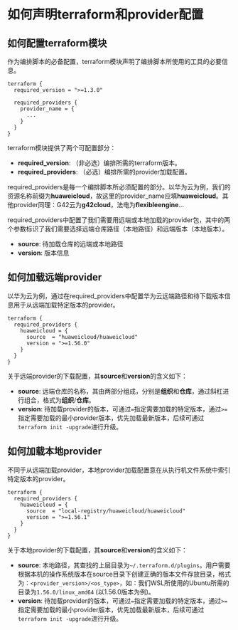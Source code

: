 # 如何声明terraform和provider配置

## 如何配置terraform模块

作为编排脚本的必备配置，terraform模块声明了编排脚本所使用的工具的必要信息。

```hcl
terraform {
  required_version = ">=1.3.0"

  required_providers {
    provider_name = {
      ...
    }
  }
}
```

terraform模块提供了两个可配置部分：
+ **required_version**: （非必选）编排所需的terraform版本。
+ **required_providers**: （必选）编排所需的provider加载配置。

required_providers是每一个编排脚本所必须配置的部分。以华为云为例，我们的资源名称前缀为**huaweicloud**，故这里的provider_name应填**huaweicloud**。其他provider同理：G42云为**g42cloud**，法电为**flexibleengine**...

required_providers中配置了我们需要用远端或本地加载的provider包，其中的两个参数标识了我们需要选择远端仓库路径（本地路径）和远端版本（本地版本）。

+ **source**: 待加载仓库的远端或本地路径
+ **version**: 版本信息

## 如何加载远端provider

以华为云为例，通过在required_providers中配置华为云远端路径和待下载版本信息用于从远端加载特定版本的provider。

```hcl
terraform {
  required_providers {
    huaweicloud = {
      source  = "huaweicloud/huaweicloud"
      version = ">=1.56.0"
    }
  }
}
```

关于远端provider的下载配置，其**source**和**version**的含义如下：
+ **source**: 远端仓库的名称，其由两部分组成，分别是**组织**和**仓库**，通过斜杠进行组合，格式为**组织**/**仓库**。
+ **version**: 待加载provider的版本，可通过`=`指定需要加载的特定版本，通过`>=`指定需要加载的最小provider版本，优先加载最新版本，后续可通过`terraform init -upgrade`进行升级。

## 如何加载本地provider

不同于从远端加载provider，本地provider加载配置意在从执行机文件系统中索引特定版本的provider。

```hcl
terraform {
  required_providers {
    huaweicloud = {
      source  = "local-registry/huaweicloud/huaweicloud"
      version = ">=1.56.1"
    }
  }
}
```

关于本地provider的下载配置，其**source**和**version**的含义如下：
+ **source**: 本地路径，其查找的上层目录为`~/.terraform.d/plugins`。用户需要根据本机的操作系统版本在source目录下创建正确的版本文件存放目录，格式为：`<provider_version>/<os_type>`，如：我们WSL所使用的Ubuntu所需的目录为`1.56.0/linux_amd64` (以1.56.0版本为例)。
+ **version**: 待加载provider的版本，可通过`=`指定需要加载的特定版本，通过`>=`指定需要加载的最小provider版本，优先加载最新版本，后续可通过`terraform init -upgrade`进行升级。
